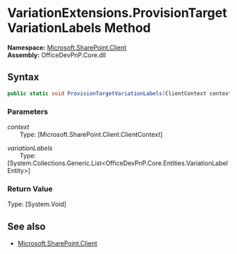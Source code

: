 # VariationExtensions.ProvisionTargetVariationLabels Method  
**Namespace:** [Microsoft.SharePoint.Client](Microsoft.SharePoint.Client.md)  
**Assembly:** OfficeDevPnP.Core.dll  
## Syntax
```C#
public static void ProvisionTargetVariationLabels(ClientContext context,List<VariationLabelEntity> variationLabels)
```
### Parameters
*context*  
&emsp;&emsp;Type: [Microsoft.SharePoint.Client.ClientContext] 
&emsp;&emsp;  
  
*variationLabels*  
&emsp;&emsp;Type: [System.Collections.Generic.List<OfficeDevPnP.Core.Entities.VariationLabelEntity>] 
&emsp;&emsp;  
  
### Return Value
Type: [System.Void]  

## See also
- [Microsoft.SharePoint.Client](Microsoft.SharePoint.Client.md)
